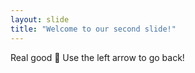 ```yaml
---
layout: slide
title: "Welcome to our second slide!"
---
```

Real good :monkey:
Use the left arrow to go back!
